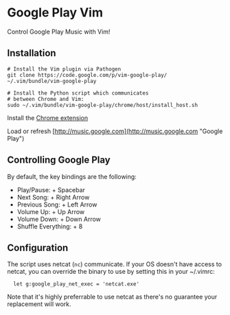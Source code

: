 Google Play Vim
===============
Control Google Play Music with Vim!


Installation
------------
    # Install the Vim plugin via Pathogen
    git clone https://code.google.com/p/vim-google-play/ ~/.vim/bundle/vim-google-play

    # Install the Python script which communicates
    # between Chrome and Vim:
    sudo ~/.vim/bundle/vim-google-play/chrome/host/install_host.sh

Install the [Chrome extension](https://chrome.google.com/webstore/detail/vim-google-play/hlkahhljkhopbnhajdjmiicihofpnjla "Install extension")

Load or refresh [http://music.google.com](http://music.google.com "Google Play")


Controlling Google Play
-----------------------
By default, the key bindings are the following:

  * Play/Pause: <leader> + Spacebar
  * Next Song: <leader> + Right Arrow
  * Previous Song: <leader> + Left Arrow
  * Volume Up: <leader> + Up Arrow
  * Volume Down: <leader> + Down Arrow
  * Shuffle Everything: <leader> + 8

Configuration
-------------
The script uses netcat (`nc`) communicate.  If your OS doesn't have access to netcat,
you can override the binary to use by setting this in your ~/.vimrc:

```
  let g:google_play_net_exec = 'netcat.exe'
```

Note that it's highly preferrable to use netcat as there's no guarantee your replacement will work.
